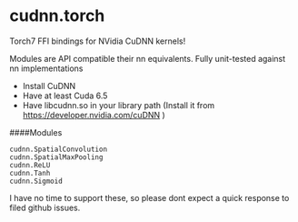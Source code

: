 cudnn.torch
===========

Torch7 FFI bindings for NVidia CuDNN kernels!

Modules are API compatible their nn equivalents. Fully unit-tested against nn implementations

* Install CuDNN
* Have at least Cuda 6.5
* Have libcudnn.so in your library path (Install it from https://developer.nvidia.com/cuDNN )

####Modules
```
cudnn.SpatialConvolution
cudnn.SpatialMaxPooling
cudnn.ReLU
cudnn.Tanh
cudnn.Sigmoid
```

I have no time to support these, so please dont expect a quick response to filed github issues.